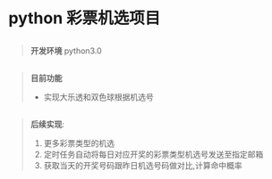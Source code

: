 # python 彩票机选项目  
##
>__开发环境__
>python3.0
##
>__目前功能__
>* 实现大乐透和双色球根据机选号  
##
>__后续实现__:
>1. 更多彩票类型的机选
>2. 定时任务自动将每日对应开奖的彩票类型机选号发送至指定邮箱
>3. 获取当天的开奖号码跟昨日机选号码做对比,计算命中概率
